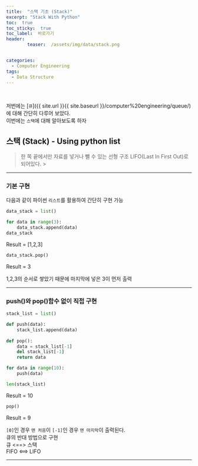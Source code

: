 ```yaml
---
title:  "스택 기초 (Stack)"  
excerpt: "Stack With Python"
toc:  true
toc_sticky:  true
toc_label:  바로가기
header:
        teaser:  /assets/img/data/stack.png


categories:
  - Computer Engineering
tags:
  - Data Structure
---
```

<br/>

저번에는 [`큐`]({{ site.url }}{{ site.baseurl }}/computer%20engineering/queue/)에 대해 간단히 다루어 보았다.<br/>
이번에는 `스택`에 대해 알아보도록 하자 <br/>

## 스택 (Stack) - Using python list
>한 쪽 끝에서만 자료를 넣거나 뺄 수 있는 선형 구조 LIFO(Last In First Out)로 되어있다. >

---

### 기본 구현
다음과 같이 파이썬 `리스트`를 활용하여 간단히 구현 가능
```python
data_stack = list()

for data in range(3):
    data_stack.append(data)
data_stack
```
Result = [1,2,3]

```python
data_stack.pop()
```
Result = 3 

1,2,3의 순서로 쌓았기 때문에 마지막에 넣은 3이 먼저 출력

---

### push()와 pop()함수 없이 직접 구현

```python
stack_list = list()

def push(data):
    stack_list.append(data)
    
def pop():
    data = stack_list[-1]
    del stack_list[-1]
    return data

for data in range(10):
    push(data)
```
```python
len(stack_list)
```
Result = 10

```python
pop()
```
Result = 9

`[0]`인 경우 `맨 처음`이 `[-1]`인 경우 `맨 마지막`이 출력된다. <br/>
큐의 반대 방법으로 구현 <br/> 큐 <==> 스택 <br/> FIFO <==> LIFO 

---
